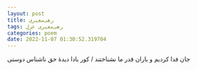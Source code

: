 ```yaml
---
layout: post
title: رهی‌معیری
tags: رهی‌معیری غزل
categories: poem
date: 2022-11-07 01:30:52.319704
---
```


جان فدا کردیم و یاران قدر ما نشناختند / کور بادا دیدهٔ حق ناشناس دوستی